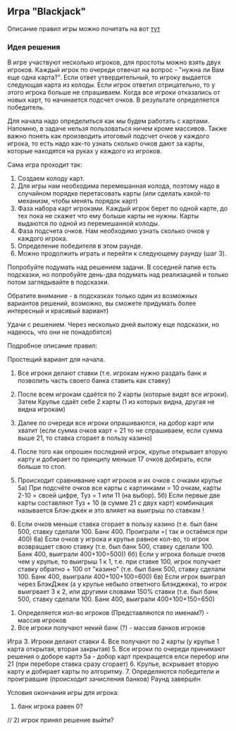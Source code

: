 ## Игра "Blackjack"

Описание правил игры можно почитать на вот [тут](https://ru.wikipedia.org/wiki/%D0%91%D0%BB%D1%8D%D0%BA%D0%B4%D0%B6%D0%B5%D0%BA)

### Идея решения

В игре участвуют несколько игроков, для простоты можно взять двух игроков.
Каждый игрок по очереди отвечат на вопрос - "нужна ли Вам еще одна карта?". Если ответ утвердительный, то игроку выдается следующая карта из колоды. Если игрок ответил отрицательно, то у этого игрока больше не спрашиваем. Когда все игроки отказались от новых карт, то начинается подсчет очков. В результате определяется победитель.

Для начала надо определиться как мы будем работать с картами. Напомню, в задаче нельзя пользоваться ничем кроме массивов.
Также важно понять как производить итоговый подсчет очков у каждого игрока, то есть надо как-то узнать сколько очков дают за карты, которые находятся на руках у каждого из игроков.

Сама игра проходит так:

1. Создаем колоду карт.
2. Для игры нам необходима перемешанная колода, поэтому надо в случайном порядке перетасовать карты (или сделать какой-то механизм, чтобы менять порядок карт)
3. Фаза набора карт игроками. Каждый игрок берет по одной карте, до тех пока не скажет что ему больше карты не нужны. Карты выдаются по одной из перемешанной колоды.
4. Фаза подсчета очков. Нам необходимо узнать сколько очков у каждого игрока.
5. Определение победителя в этом раунде.
6. Можно продолжить играть и перейти к следующему раунду (шаг 3).

Попробуйте подумать над решением задачи. В соседней папке есть подсказки, но попробуйте день-два подумать над реализацией и только потом заглядывайте в подсказки. 

Обратите внимание - в подсказках только один из возможных вариантов решений, возможно, вы сможете придумать более интересный и красивый вариант)

Удачи с решением. Через несколько дней выложу еще подсказки, но надеюсь, что они не понадобятся)


Подробное описание правил:

Простещий вариант для начала.
1) Все игроки делают ставки (т.е. игрокам нужно раздать банк и позволить часть своего банка ставить как ставку)
2) После всем игрокам сдаётся по 2 карты (которые видят все игроки). Затем Крупье сдаёт себе 2 карты (1 из которых видна, другая не видна игрокам)
3) Далее по очереди все игроки опрашиваются, на добор карт или хватит (если сумма очков карт = 21 то не спрашиваем, если сумма выше 21, то ставка сгорает в пользу казино)
4) После того как опрошен последний игрок, крупье открывает вторую карту и добирает по принципу меньше 17 очков добирать, если больше то стоп.
5) Происходит сравнивание карт игроков и их очков с очками крупье
5а) При подсчёте очков все карты с картинками = 10 очкам, карты 2-10 = своей цифре, Туз = 1 или 11 (на выбор). 
5б) Если первые две карты составляют Туз + 10 (в сумме 21 с двух карт) комбинация называется Блэк-джек и это влияет на выигрыш по ставкам !

6) Если очков меньше ставка сгорает в пользу казино (т.е. был банк 500, ставку сделали 100. Банк 400. Проиграли =( так и остаёмся при 400)
6а) Если очков у игрока и крупье равное кол-во, то игрок возвращает свою ставку (т.е. был банк 500, ставку сделали 100. Банк 400, выиграли 400+100=500))
6б) Если у игрока больше очков чем у крупье, то выигрыш 1 к 1, т.е. при ставке 100, игрок получает ставку обратно + 100 от "казино" (т.е. был банк 500, ставку сделали 100. Банк 400, выиграли 400+100+100=600)
6в) Если игрок выиграл через БлэкДжек (а у крупье небыло ответного Блэкджека), то игрок выигрвает 3 к 2, или другими словами 150% ставки (т.е. был банк 500, ставку сделали 100. Банк 400, выиграли 400+100+150=650)


1. Определяется кол-во игроков (Представляются по именам?) - массив игроков
2. Все игроки получают некий банк (?) - массив банков игроков

Игра
3. Игроки делают ставки
4. Все получают по 2 карты (у крупье 1 карта открытая, вторая закрытая)
5. Все игроки по очереди принимают решения о доборе картэ
    5а - добор карт прекращется елси перебор или 21 (при переборе ставка сразу сгорает)
6. Крупье, вскрывает вторую карту и добирает карты по алгоритму.
7. Определяются победители и проигравшие (происходит зачисления банков)
Раунд завершён



Условия окончания игры для игрока: 
1) банк игрока равен 0?

// 2) игрок принял решение выйти?





















